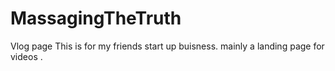 # MassagingTheTruth
Vlog page 
This is for my friends start up buisness. mainly a landing page for videos .
